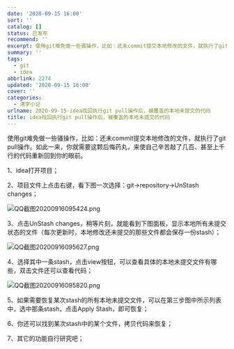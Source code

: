 ```yaml
---
date: '2020-09-15 16:00'
sort: ''
catalog: []
status: 已发布
recommend: ''
excerpt: 使用git难免做一些骚操作，比如：还未commit提交本地修改的文件，就执行了git pull操作。如此一来，你就需要这颗后悔药丸，来使自己辛苦敲了几百、甚至上千行的代码重新回到你的眼前。
summary: ''
tags:
  - git
  - idea
abbrlink: 2274
updated: '2020-09-15 16:00'
cover: ''
categories:
  - 清学小记
urlname: 2020-09-15-idea找回执行git pull操作后，被覆盖的本地未提交的代码
title: idea找回执行git pull操作后，被覆盖的本地未提交的代码
---
```


使用git难免做一些骚操作，比如：还未commit提交本地修改的文件，就执行了git pull操作。如此一来，你就需要这颗后悔药丸，来使自己辛苦敲了几百、甚至上千行的代码重新回到你的眼前。


1、idea打开项目；


2、项目文件上点击右键，看下图一次选择：git→repository→UnStash changes；


![QQ截图20200916095424.png](http://image.bmqy.net/wp-content/uploads/2020/09/QQ截图20200916095424.png)


3、点击UnStash changes，稍等片刻，就能看到下图面板，显示本地所有未提交状态的文件（每次更新时，本地修改还未提交的那些文件都会保存一份stash）；


![QQ截图20200916095627.png](http://image.bmqy.net/wp-content/uploads/2020/09/QQ截图20200916095627.png)


4、选择其中一条stash，点击view按钮，可以查看具体的本地未提交文件有哪些，双击文件还可以查看代码；


![QQ截图20200916095820.png](http://image.bmqy.net/wp-content/uploads/2020/09/QQ截图20200916095820.png)


5、如果需要恢复某次stash的所有本地未提交文件，可以在第三步图中所示列表中，选中那条stash，点击Apply Stash，即可恢复；


6、你还可以找到某次stash中的某个文件，拷贝代码来恢复；


7、其它的功能自行研究吧；

